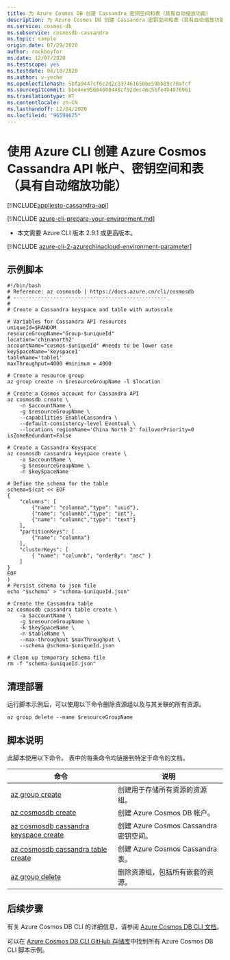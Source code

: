```yaml
---
title: 为 Azure Cosmos DB 创建 Cassandra 密钥空间和表（具有自动缩放功能）
description: 为 Azure Cosmos DB 创建 Cassandra 密钥空间和表（具有自动缩放功能）
ms.service: cosmos-db
ms.subservice: cosmosdb-cassandra
ms.topic: sample
origin.date: 07/29/2020
author: rockboyfor
ms.date: 12/07/2020
ms.testscope: yes
ms.testdate: 08/10/2020
ms.author: v-yeche
ms.openlocfilehash: 5bfa9447cf6c2d2c337461650be59bb89c70afcf
ms.sourcegitcommit: bbe4ee95604608448cf92dec46c5bfe4b4076961
ms.translationtype: HT
ms.contentlocale: zh-CN
ms.lasthandoff: 12/04/2020
ms.locfileid: "96598625"
---
```

<!--Verify successfully-->
# <a name="create-an-azure-cosmos-cassandra-api-account-keyspace-and-table-with-autoscale-using-azure-cli"></a>使用 Azure CLI 创建 Azure Cosmos Cassandra API 帐户、密钥空间和表（具有自动缩放功能）
[!INCLUDE[appliesto-cassandra-api](../../../includes/appliesto-cassandra-api.md)]

[!INCLUDE [azure-cli-prepare-your-environment.md](../../../../../includes/azure-cli-prepare-your-environment.md)]

- 本文需要 Azure CLI 版本 2.9.1 或更高版本。 

[!INCLUDE [azure-cli-2-azurechinacloud-environment-parameter](../../../../../includes/azure-cli-2-azurechinacloud-environment-parameter.md)]

## <a name="sample-script"></a>示例脚本

```azurecli
#!/bin/bash
# Reference: az cosmosdb | https://docs.azure.cn/cli/cosmosdb
# --------------------------------------------------
#
# Create a Cassandra keyspace and table with autoscale

# Variables for Cassandra API resources
uniqueId=$RANDOM
resourceGroupName="Group-$uniqueId"
location='chinanorth2'
accountName="cosmos-$uniqueId" #needs to be lower case
keySpaceName='keyspace1'
tableName='table1'
maxThroughput=4000 #minimum = 4000

# Create a resource group
az group create -n $resourceGroupName -l $location

# Create a Cosmos account for Cassandra API
az cosmosdb create \
    -n $accountName \
    -g $resourceGroupName \
    --capabilities EnableCassandra \
    --default-consistency-level Eventual \
    --locations regionName='China North 2' failoverPriority=0 isZoneRedundant=False 

# Create a Cassandra Keyspace
az cosmosdb cassandra keyspace create \
    -a $accountName \
    -g $resourceGroupName \
    -n $keySpaceName

# Define the schema for the table
schema=$(cat << EOF 
{
    "columns": [
        {"name": "columna","type": "uuid"},
        {"name": "columnb","type": "int"},
        {"name": "columnc","type": "text"}
    ],
    "partitionKeys": [
        {"name": "columna"}
    ],
    "clusterKeys": [
        { "name": "columnb", "orderBy": "asc" }
    ]
}
EOF
)
# Persist schema to json file
echo "$schema" > "schema-$uniqueId.json"

# Create the Cassandra table
az cosmosdb cassandra table create \
    -a $accountName \
    -g $resourceGroupName \
    -k $keySpaceName \
    -n $tableName \
    --max-throughput $maxThroughput \
    --schema @schema-$uniqueId.json

# Clean up temporary schema file
rm -f "schema-$uniqueId.json"

```

## <a name="clean-up-deployment"></a>清理部署

运行脚本示例后，可以使用以下命令删除资源组以及与其关联的所有资源。

```azurecli
az group delete --name $resourceGroupName
```

## <a name="script-explanation"></a>脚本说明

此脚本使用以下命令。 表中的每条命令均链接到特定于命令的文档。

| 命令 | 说明 |
|---|---|
| [az group create](https://docs.azure.cn/cli/group#az_group_create) | 创建用于存储所有资源的资源组。 |
| [az cosmosdb create](https://docs.azure.cn/cli/cosmosdb#az_cosmosdb_create) | 创建 Azure Cosmos DB 帐户。 |
| [az cosmosdb cassandra keyspace create](https://docs.azure.cn/cli/cosmosdb/cassandra/keyspace#az_cosmosdb_cassandra_keyspace_create) | 创建 Azure Cosmos Cassandra 密钥空间。 |
| [az cosmosdb cassandra table create](https://docs.azure.cn/cli/cosmosdb/cassandra/table#az_cosmosdb_cassandra_table_create) | 创建 Azure Cosmos Cassandra 表。 |
| [az group delete](https://docs.azure.cn/cli/group#az_group_delete) | 删除资源组，包括所有嵌套的资源。 |


<!--CORRECT ON [az cosmosdb cassandra table create]-->

## <a name="next-steps"></a>后续步骤

有关 Azure Cosmos DB CLI 的详细信息，请参阅 [Azure Cosmos DB CLI 文档](https://docs.azure.cn/cli/cosmosdb)。

可以在 [Azure Cosmos DB CLI GitHub 存储库](https://github.com/Azure-Samples/azure-cli-samples/tree/master/cosmosdb)中找到所有 Azure Cosmos DB CLI 脚本示例。

<!-- Update_Description: update meta properties, wording update, update link -->